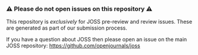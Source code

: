 ### :warning: Please do not open issues on this repository :warning:

This repository is _exclusively_ for JOSS pre-review and review issues. These are generated as part of our submission process.

If you have a question about JOSS then please open an issue on the main JOSS repository: https://github.com/openjournals/joss
